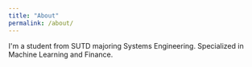 ```yaml
---
title: "About"
permalink: /about/
---
```


I'm a student from SUTD majoring Systems Engineering.
Specialized in Machine Learning and Finance.
